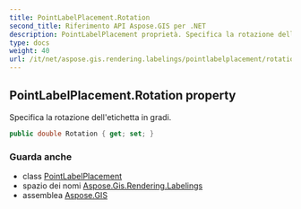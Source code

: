 ```yaml
---
title: PointLabelPlacement.Rotation
second_title: Riferimento API Aspose.GIS per .NET
description: PointLabelPlacement proprietà. Specifica la rotazione delletichetta in gradi.
type: docs
weight: 40
url: /it/net/aspose.gis.rendering.labelings/pointlabelplacement/rotation/
---
```

## PointLabelPlacement.Rotation property

Specifica la rotazione dell'etichetta in gradi.

```csharp
public double Rotation { get; set; }
```

### Guarda anche

* class [PointLabelPlacement](../)
* spazio dei nomi [Aspose.Gis.Rendering.Labelings](../../pointlabelplacement/)
* assemblea [Aspose.GIS](../../../)


